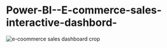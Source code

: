 # Power-BI--E-commerce-sales-interactive-dashbord-

![e-coommerce sales dashboard crop](https://user-images.githubusercontent.com/73480837/228963163-18a56033-b69e-4af3-b9e8-2f22accb6791.png)

